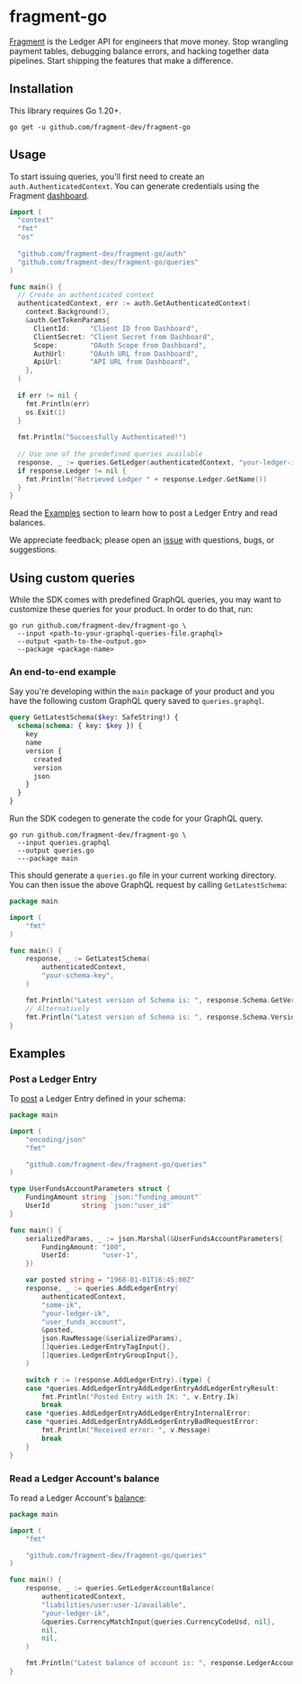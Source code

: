 # fragment-go

[Fragment](https://fragment.dev) is the Ledger API for engineers that move money. Stop wrangling payment tables, debugging balance errors, and hacking together data pipelines. Start shipping the features that make a difference.

## Installation

This library requires Go 1.20+.

``` shell
go get -u github.com/fragment-dev/fragment-go
```

## Usage

To start issuing queries, you'll first need to create an `auth.AuthenticatedContext`. You can generate credentials using the Fragment [dashboard](https://dashboard.fragment.dev/go/s/api-clients).

``` go
import (
  "context"
  "fmt"
  "os"
  
  "github.com/fragment-dev/fragment-go/auth"
  "github.com/fragment-dev/fragment-go/queries"
)

func main() {
  // Create an authenticated context
  authenticatedContext, err := auth.GetAuthenticatedContext(
    context.Background(),
    &auth.GetTokenParams{
      ClientId:     "Client ID from Dashboard",
      ClientSecret: "Client Secret from Dashboard",
      Scope:        "OAuth Scope from Dashboard",
      AuthUrl:      "OAuth URL from Dashboard",
      ApiUrl:       "API URL from Dashboard",
    },
  )
  
  if err != nil {
    fmt.Println(err)
    os.Exit(1)
  }
  
  fmt.Println("Successfully Authenticated!")
  
  // Use one of the predefined queries available
  response, _ := queries.GetLedger(authenticatedContext, "your-ledger-ik")
  if response.Ledger != nil {
    fmt.Println("Retrieved Ledger " + response.Ledger.GetName())
  }
}
```

Read the [Examples](#Examples) section to learn how to post a Ledger Entry and read balances.

We appreciate feedback; please open an [issue](https://github.com/fragment-dev/fragment-go/issues) with questions, bugs, or suggestions.

## Using custom queries

While the SDK comes with predefined GraphQL queries, you may want to customize these queries for your product. In order to do that, run:

``` shell
go run github.com/fragment-dev/fragment-go \
  --input <path-to-your-graphql-queries-file.graphql>
  --output <path-to-the-output.go>
  --package <package-name>
```

### An end-to-end example

Say you're developing within the `main` package of your product and you have the following custom GraphQL query saved to `queries.graphql`.

``` graphql
query GetLatestSchema($key: SafeString!) {
  schema(schema: { key: $key }) {
    key
    name
    version {
      created
      version
      json
    }
  }
}
```

Run the SDK codegen to generate the code for your GraphQL query.

``` shell
go run github.com/fragment-dev/fragment-go \
  --input queries.graphql
  --output queries.go
  ---package main
```

This should generate a `queries.go` file in your current working directory. You can then issue the above GraphQL request by calling `GetLatestSchema`:

``` go
package main

import (
	"fmt"
)

func main() {
	response, _ := GetLatestSchema(
		authenticatedContext,
		"your-schema-key",
	)

    fmt.Println("Latest version of Schema is: ", response.Schema.GetVersion().Version)
    // Alternatively
    fmt.Println("Latest version of Schema is: ", response.Schema.Version.Version)
}

```

## Examples

### Post a Ledger Entry

To [post](https://fragment.dev/docs#post-ledger-entries-post-to-the-api) a Ledger Entry defined in your schema:

``` go
package main

import (
	"encoding/json"
	"fmt"

	"github.com/fragment-dev/fragment-go/queries"
)

type UserFundsAccountParameters struct {
	FundingAmount string `json:"funding_amount"`
	UserId        string `json:"user_id"`
}

func main() {
	serializedParams, _ := json.Marshal(&UserFundsAccountParameters{
		FundingAmount: "100",
		UserId:        "user-1",
	})

	var posted string = "1968-01-01T16:45:00Z"
	response, _ := queries.AddLedgerEntry(
		authenticatedContext,
		"some-ik",
		"your-ledger-ik",
		"user_funds_account",
		&posted,
		json.RawMessage(&serializedParams),
		[]queries.LedgerEntryTagInput{},
		[]queries.LedgerEntryGroupInput{},
	)

	switch r := (response.AddLedgerEntry).(type) {
	case *queries.AddLedgerEntryAddLedgerEntryAddLedgerEntryResult:
		fmt.Println("Posted Entry with IK: ", v.Entry.Ik)
		break
	case *queries.AddLedgerEntryAddLedgerEntryInternalError:
	case *queries.AddLedgerEntryAddLedgerEntryBadRequestError:
		fmt.Println("Received error: ", v.Message)
		break
	}
}
```

### Read a Ledger Account's balance

To read a Ledger Account's [balance](https://fragment.dev/docs#read-balances-latest):

``` go
package main

import (
	"fmt"

	"github.com/fragment-dev/fragment-go/queries"
)

func main() {
	response, _ := queries.GetLedgerAccountBalance(
		authenticatedContext,
		"liabilities/user:user-1/available",
		"your-ledger-ik",
		&queries.CurrencyMatchInput{queries.CurrencyCodeUsd, nil},
		nil,
		nil,
	)

	fmt.Println("Latest balance of account is: ", response.LedgerAccount.OwnBalance)
}
```
